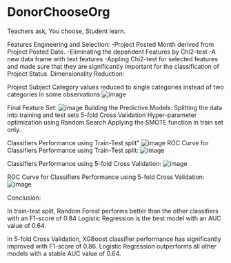 # DonorChooseOrg
Teachers ask, You choose, Student learn.


Features Engineering and Selection:
-Project  Posted  Month  derived  from  Project  Posted Date.
-Eliminating  the  dependent  Features by Chi2-test 
-A new data frame with text features
-Appling Chi2-test for  selected  features  and  made  sure  that  they  are significantly important for the classification of Project Status.
Dimensionality Reduction:

Project Subject Category values reduced to single categories instead of two categories in some observations 
![image](https://user-images.githubusercontent.com/93243958/139011250-348036c4-34c5-4fca-a355-d96205fd5dcb.png)


Final Feature Set:
![image](https://user-images.githubusercontent.com/93243958/139011353-cff617d9-40d2-4762-a63b-0c82d495e226.png)
Building the Predictive Models:
Splitting  the  data   into training  and  test  sets
5-fold  Cross  Validation
Hyper-parameter optimization using Random Search
Applying the SMOTE function in train set only.

Classifiers Performance using Train-Test split"
![image](https://user-images.githubusercontent.com/93243958/139011514-4a62ee6c-a935-4cc4-8158-13002f3b3d10.png)
ROC Curve  for Classifiers Performance using Train-Test split:
![image](https://user-images.githubusercontent.com/93243958/139011599-950a8341-020d-4d68-aab1-03a3d2c34da0.png)

Classifiers Performance using 5-fold Cross Validation:
![image](https://user-images.githubusercontent.com/93243958/139011689-ff1e2f42-49a0-47f6-a0cb-fe2572a79692.png)

ROC Curve  for Classifiers Performance using 5-fold Cross Validation:
![image](https://user-images.githubusercontent.com/93243958/139011848-1902fdd2-b1af-41dd-9cf8-e765b41ac341.png)


Conclusion:

In train-test split, Random Forest performs better than the other classifiers with an F1-score of 0.84 
Logistic Regression is the best model with an AUC value of 0.64. 


In 5-fold Cross Validation, XGBoost classifier performance has significantly improved with F1-score of 0.86. 
Logistic Regression outperforms all other models with a stable AUC value  of 0.64. 





